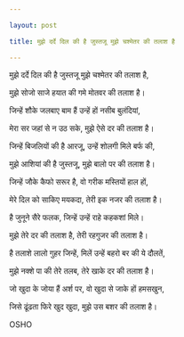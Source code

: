 ```yaml
---

layout: post

title: मुझे दर्दे दिल की है जुस्तजू मुझे चश्मेतर की तलाश है

---
```


मुझे दर्दे दिल की है जुस्तजू मुझे चश्मेतर की तलाश है,

मुझे सोजो साजे हयात की गमे मोतवर की तलाश है।

जिन्हें शौके जलबाए बाम हैं उन्हें हों नसीब बुलंदियां,

मेरा सर जहां से न उठ सके, मुझे ऐसे दर की तलाश है।

जिन्हें बिजलियों की है आरजू, उन्हें शोलगी मिले बर्फ की,

मुझे आशियां की है जुस्तजू, मुझे बालो पर की तलाश है।

जिन्हें जौके कैफो सरूर है, वो गरीक मस्तियों हाल हों,

मेरे दिल को साकिए मयकदा, तेरी इक नजर की तलाश है।

है जुनूने सैरे फलक, जिन्हें उन्हें राहे कहकशां मिले।

मुझे तेरे दर की तलाश है, तेरी रहगुजर की तलाश है।

है तलाशे लालो गुहर जिन्हें, मिलें उन्हें बहरो बर की ये दौलतें,

मुझे नक्शे पा की तेरे तलब, तेरे खाके दर की तलाश है।

जो खुदा के जोया हैं अर्श पर, वो खुदा से जाके हों हमसखुन,

जिसे ढूंढता फिरे खुद खुदा, मुझे उस बशर की तलाश है।

OSHO